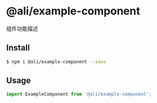 # @ali/example-component

组件功能描述

## Install

```bash
$ npm i @ali/example-component --save
```

## Usage

```js
import ExampleComponent from '@ali/example-component';
```
